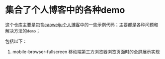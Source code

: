 # 集合了个人博客中的各种demo

这个仓库主要是包含[caoweiju个人博客](https://www.caoweiju.com/)中的一些示例代码；主要都是各种问题和解决方法的`demo`；

包括以下：
1. mobile-browser-fullscreen
    移动端第三方浏览器浏览页面时的全屏展示实现
